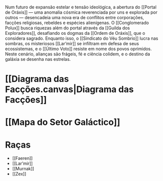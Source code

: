 Num futuro de expansão estelar e tensão ideológica, a abertura do [[Portal de Oráxis]] — uma anomalia cósmica reverenciada por uns e explorada por outros — desencadeia uma nova era de conflitos entre corporações, facções religiosas, rebeldes e espécies alienígenas. O [[Conglomerado Polux]] busca riquezas além do portal através da [[Guilda dos Exploradores]], desafiando os dogmas da [[Ordem de Oráxis]], que o considera sagrado. Enquanto isso, o [[Sindicato do Véu Sombrio]] lucra nas sombras, os misteriosos [[Lar’mir]] se infiltram em defesa de seus ecossistemas, e o [[Último Voto]] resiste em nome dos povos oprimidos. Neste cenário, alianças são frágeis, fé e ciência colidem, e o destino da galáxia se desenha nas estrelas.


# [[Diagrama das Facções.canvas|Diagrama das Facções]]
# [[Mapa do Setor Galáctico]]
# Raças
 - [[Faeren]]
 - [[Lar’mir]]
 - [[Murnak]]
 - [[Zex]]